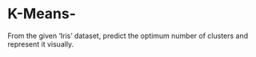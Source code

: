 # K-Means-
From the given ‘Iris’ dataset, predict the optimum number of clusters and represent it visually. 
